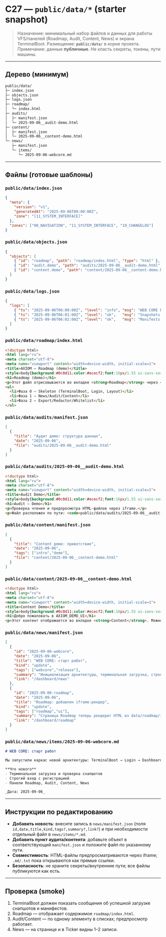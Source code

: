 <!-- AXIOM_DEMO_UI — WEB CORE | Canvas: C27 — public/data snapshot -->

# C27 — `public/data/*` (starter snapshot)

> Назначение: минимальный набор файлов и данных для работы VFS/панелей (Roadmap, Audit, Content, News) и экрана TerminalBoot.
> Размещение: **`public/data/`** в корне проекта.
> Примечание: данные **публичные**. Не класть секреты, токены, пути машины.

---

## Дерево (минимум)

```txt
public/data/
├─ index.json
├─ objects.json
├─ logs.json
├─ roadmap/
│  └─ index.html
├─ audits/
│  ├─ manifest.json
│  └─ 2025-09-06__audit-demo.html
├─ content/
│  ├─ manifest.json
│  └─ 2025-09-06__content-demo.html
└─ news/
   ├─ manifest.json
   └─ items/
      └─ 2025-09-06-webcore.md
```

---

## Файлы (готовые шаблоны)

### `public/data/index.json`

```json
{
  "meta": {
    "version": "v1",
    "generatedAt": "2025-09-06T00:00:00Z",
    "zone": "[11_SYSTEM_INTERFACE]"
  },
  "zones": ["00_NAVIGATION", "11_SYSTEM_INTERFACE", "19_CHANGELOG"]
}
```

### `public/data/objects.json`

```json
{
  "objects": [
    { "id": "roadmap", "path": "roadmap/index.html", "type": "html" },
    { "id": "audit.demo", "path": "audits/2025-09-06__audit-demo.html", "type": "html" },
    { "id": "content.demo", "path": "content/2025-09-06__content-demo.html", "type": "html" }
  ]
}
```

### `public/data/logs.json`

```json
{
  "logs": [
    { "ts": "2025-09-06T06:00:00Z", "level": "info", "msg": "WEB CORE bootstrap" },
    { "ts": "2025-09-06T06:01:00Z", "level": "ok",   "msg": "Snapshots available (index, objects, logs)" },
    { "ts": "2025-09-06T06:02:00Z", "level": "ok",   "msg": "Manifests available (audits, content, news)" }
  ]
}
```

### `public/data/roadmap/index.html`

```html
<!doctype html>
<html lang="ru">
<meta charset="utf-8">
<meta name="viewport" content="width=device-width, initial-scale=1">
<title>AXIOM — Roadmap (demo)</title>
<style>body{background:#0c0d11;color:#ececf2;font:16px/1.55 ui-sans-serif,system-ui;padding:16px}a{color:#00e7ff}</style>
<h1>Roadmap (demo)</h1>
<p>Этот файл отрисовывается во вкладке <strong>Roadmap</strong> через <code>&lt;iframe&gt;</code>.</p>
<ul>
  <li>Фаза 0 — Skeleton (TerminalBoot, Login, Layout)</li>
  <li>Фаза 1 — News/Audit/Content</li>
  <li>Фаза 2 — Export/Redactor/Whitelist</li>
</ul>
```

### `public/data/audits/manifest.json`

```json
[
  {
    "title": "Аудит демо: структура данных",
    "date": "2025-09-06",
    "file": "audits/2025-09-06__audit-demo.html"
  }
]
```

### `public/data/audits/2025-09-06__audit-demo.html`

```html
<!doctype html>
<html lang="ru">
<meta charset="utf-8">
<meta name="viewport" content="width=device-width, initial-scale=1">
<title>Audit Demo</title>
<style>body{background:#0c0d11;color:#ececf2;font:16px/1.55 ui-sans-serif,system-ui;padding:16px}code{color:#00e7ff}</style>
<h1>Audit — Demo</h1>
<p>Проверка чтения и предпросмотра HTML-файлов через iframe.</p>
<p>Файл расположен по пути: <code>public/data/audits/2025-09-06__audit-demo.html</code></p>
```

### `public/data/content/manifest.json`

```json
[
  {
    "title": "Content демо: приветствие",
    "date": "2025-09-06",
    "tags": ["intro","demo"],
    "file": "content/2025-09-06__content-demo.html"
  }
]
```

### `public/data/content/2025-09-06__content-demo.html`

```html
<!doctype html>
<html lang="ru">
<meta charset="utf-8">
<meta name="viewport" content="width=device-width, initial-scale=1">
<title>Content Demo</title>
<style>body{background:#0c0d11;color:#ececf2;font:16px/1.55 ui-sans-serif,system-ui;padding:16px}a{color:#00e7ff}</style>
<h1>Добро пожаловать в AXIOM_DEMO_UI</h1>
<p>Этот контент отображается во вкладке <strong>Content</strong>. Можно добавлять больше элементов в <code>content/manifest.json</code>.</p>
```

### `public/data/news/manifest.json`

```json
[
  {
    "id": "2025-09-06-webcore",
    "date": "2025-09-06",
    "title": "WEB CORE: старт работ",
    "kind": "update",
    "tags": ["webcore","release"],
    "summary": "Инициализация архитектуры, терминальная загрузка, строгий логин.",
    "link": "/dashboard/news"
  },
  {
    "id": "2025-09-06-roadmap",
    "date": "2025-09-06",
    "title": "Roadmap: добавлен iframe-рендер",
    "kind": "update",
    "tags": ["roadmap","ui"],
    "summary": "Страница Roadmap теперь рендерит HTML из data/roadmap/index.html",
    "link": "/dashboard/roadmap"
  }
]
```

### `public/data/news/items/2025-09-06-webcore.md`

```md
# WEB CORE: старт работ

Мы запустили каркас новой архитектуры: TerminalBoot → Login → Dashboard, плюс лента новостей и базовые панели.

**Что нового**
- Терминальная загрузка и проверка снапшотов
- Строгий вход с регистрацией
- Панели Roadmap, Audit, Content, News

_Дата: 2025-09-06_
```

---

## Инструкции по редактированию

* **Добавить новость**: внесите запись в `news/manifest.json` (поля `id,date,title,kind,tags?,summary?,link?`) и при необходимости отдельный файл в `news/items/*.md`.
* **Добавить пункт аудита/контента**: добавьте объект в соответствующий `manifest.json` и положите файл по указанному пути.
* **Совместимость**: HTML-файлы предпросматриваются через iframe; `.md/.txt` пока открываются как прямые ссылки.
* **Безопасность**: не храните секреты/внутренние пути; все файлы публикуются как есть.

---

## Проверка (smoke)

1. TerminalBoot должен показать сообщения об успешной загрузке снапшотов и манифестов.
2. Roadmap — отображает содержимое `roadmap/index.html`.
3. Audit/Content —  по одному элементу в списках; предпросмотр работает.
4. News — на странице и в Ticker видны 1–2 записи.
